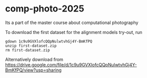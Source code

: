 # comp-photo-2025
Its a part of the master course about computational photography

To download the first dataset for the alignment models try-out, run

```
gdown 1c9u9GVXlofcQQpNulwtvhGj4Y-BmKfPQ
unzip first-dataset.zip
rm first-dataset.zip
```

Alternatively download from https://drive.google.com/file/d/1c9u9GVXlofcQQpNulwtvhGj4Y-BmKfPQ/view?usp=sharing
